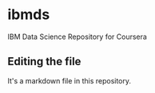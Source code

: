 # ibmds
IBM Data Science Repository for Coursera

## Editing the file
It's a markdown file in this repository.
